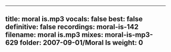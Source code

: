 
---
title: moral is.mp3
vocals: false
best: false
definitive: false
recordings: moral-is-142
filename: moral is.mp3
mixes: moral-is-mp3-629
folder: 2007-09-01/Moral Is
weight: 0
---
